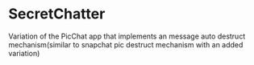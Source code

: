 # SecretChatter
Variation of the PicChat app that implements an message auto destruct mechanism(similar to snapchat pic destruct mechanism with an added variation) 
